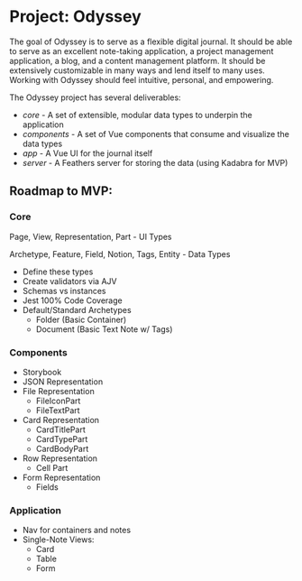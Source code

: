 # Project: Odyssey

The goal of Odyssey is to serve as a flexible digital journal. It should be able to serve as an excellent note-taking application, a project management application, a blog, and a content management platform. It should be extensively customizable in many ways and lend itself to many uses. Working with Odyssey should feel intuitive, personal, and empowering.

The Odyssey project has several deliverables:
  - *core* - A set of extensible, modular data types to underpin the application
  - *components* - A set of Vue components that consume and visualize the data types
  - *app* - A Vue UI for the journal itself
  - *server* - A Feathers server for storing the data (using Kadabra for MVP)

## Roadmap to MVP:

### Core
Page, View, Representation, Part - UI Types

Archetype, Feature, Field, Notion, Tags, Entity - Data Types

- Define these types
- Create validators via AJV
- Schemas vs instances
- Jest 100% Code Coverage
- Default/Standard Archetypes
  - Folder (Basic Container)
  - Document (Basic Text Note w/ Tags)

### Components
- Storybook
- JSON Representation
- File Representation
  - FileIconPart
  - FileTextPart
- Card Representation
  - CardTitlePart
  - CardTypePart
  - CardBodyPart
- Row Representation
  - Cell Part
- Form Representation
  - Fields
  
### Application
- Nav for containers and notes
- Single-Note Views:
  - Card
  - Table
  - Form
